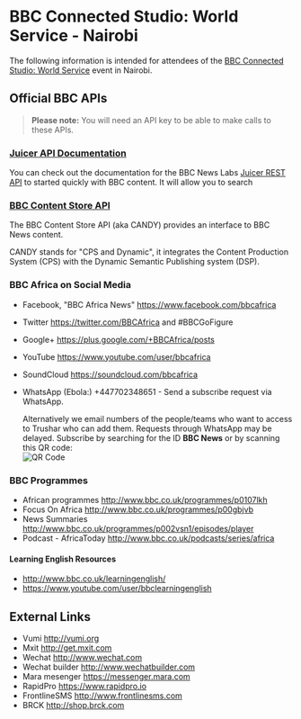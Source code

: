 # BBC Connected Studio: World Service - Nairobi

The following information is intended for attendees of the [BBC Connected Studio: World Service](http://www.bbc.co.uk/corporate2/connectedstudio/events) event in Nairobi.

## Official BBC APIs

> **Please note:** You will need an API key to be able to make calls to these APIs.

### [Juicer API Documentation](Juicer.html)

You can check out the documentation for the BBC News Labs [Juicer REST API](Juicer.html) to started quickly with BBC content. It will allow you to search 

### [BBC Content Store API](CANDY.html) 

The BBC Content Store API (aka CANDY) provides an interface to BBC News content.

CANDY stands for "CPS and Dynamic", it integrates the Content Production System (CPS) with the Dynamic Semantic Publishing system (DSP).

### BBC Africa on Social Media

* Facebook, "BBC Africa News" https://www.facebook.com/bbcafrica
* Twitter https://twitter.com/BBCAfrica  and #BBCGoFigure
* Google+ https://plus.google.com/+BBCAfrica/posts 
* YouTube https://www.youtube.com/user/bbcafrica 
* SoundCloud https://soundcloud.com/bbcafrica 
* WhatsApp (Ebola:) +447702348651 - Send a subscribe request via WhatsApp.

     Alternatively we email numbers of the people/teams who want to access to Trushar who can add them. Requests through WhatsApp may be delayed. Subscribe by searching for the ID **BBC News** or by scanning this QR code:
     <br>
     ![QR Code ](http://qr-official.line.me/sid/L/bbcnews.png)


### BBC Programmes

* African programmes http://www.bbc.co.uk/programmes/p0107lkh 
* Focus On Africa http://www.bbc.co.uk/programmes/p00gbjvb 
* News Summaries http://www.bbc.co.uk/programmes/p002vsn1/episodes/player 
* Podcast - AfricaToday http://www.bbc.co.uk/podcasts/series/africa 

#### Learning English Resources

* http://www.bbc.co.uk/learningenglish/ 
* https://www.youtube.com/user/bbclearningenglish 

## External Links

* Vumi http://vumi.org
* Mxit http://get.mxit.com
* Wechat http://www.wechat.com
* Wechat builder http://www.wechatbuilder.com
* Mara mesenger https://messenger.mara.com
* RapidPro https://www.rapidpro.io
* FrontlineSMS http://www.frontlinesms.com
* BRCK http://shop.brck.com

